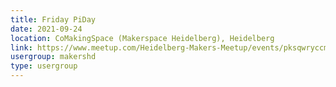 ```yaml
---
title: Friday PiDay
date: 2021-09-24
location: CoMakingSpace (Makerspace Heidelberg), Heidelberg
link: https://www.meetup.com/Heidelberg-Makers-Meetup/events/pksqwryccmbgc/
usergroup: makershd
type: usergroup
---
```

